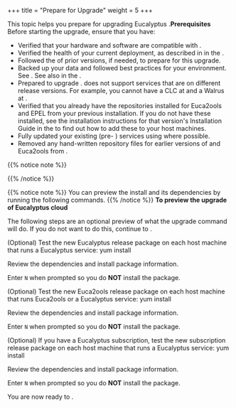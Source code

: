 +++
title = "Prepare for Upgrade"
weight = 5
+++

This topic helps you prepare for upgrading Eucalyptus .**Prerequisites** Before starting the upgrade, ensure that you have: 



* Verified that your hardware and software are compatible with . 
* Verified the health of your current deployment, as described in in the . 
* Followed the of prior versions, if needed, to prepare for this upgrade. 
* Backed up your data and followed best practices for your environment. See . See also in the . 
* Prepared to upgrade . does not support services that are on different release versions. For example, you cannot have a CLC at and a Walrus at . 
* Verified that you already have the repositories installed for Euca2ools and EPEL from your previous installation. If you do not have these installed, see the installation instructions for that version's Installation Guide in the to find out how to add these to your host machines. 
* Fully updated your existing (pre- ) services using where possible. 
* Removed any hand-written repository files for earlier versions of and Euca2ools from . 

{{% notice note %}}

{{% /notice %}}

{{% notice note %}}
You can preview the install and its dependencies by running the following commands. 
{{% /notice %}}
**To preview the upgrade of Eucalyptus cloud** 

The following steps are an optional preview of what the upgrade command will do. If you do not want to do this, continue to [](upgrade_shutdown.dita) . 

(Optional) Test the new Eucalyptus release package on each host machine that runs a Eucalyptus service: 
    yum install 

Review the dependencies and install package information. 

Enter `N` when prompted so you do **NOT** install the package. 

(Optional) Test the new Euca2ools release package on each host machine that runs Euca2ools or a Eucalyptus service: 
    yum install 

Review the dependencies and install package information. 

Enter `N` when prompted so you do **NOT** install the package. 

(Optional) If you have a Eucalyptus subscription, test the new subscription release package on each host machine that runs a Eucalyptus service: 
    yum install 

Review the dependencies and install package information. 

Enter `N` when prompted so you do **NOT** install the package. 

You are now ready to [](upgrade_shutdown.dita) . 